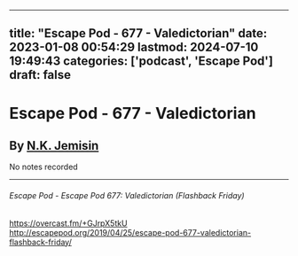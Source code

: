 
---
title: "Escape Pod - 677 - Valedictorian"
date: 2023-01-08 00:54:29
lastmod: 2024-07-10 19:49:43
categories: ['podcast', 'Escape Pod']
draft: false
---


# Escape Pod - 677 - Valedictorian
## By [N.K. Jemisin](https://escapepod.org/people/n-k-jemisin/)

No notes recorded

- - -
###### Escape Pod - Escape Pod 677: Valedictorian (Flashback Friday)

https://overcast.fm/+GJrpX5tkU  
http://escapepod.org/2019/04/25/escape-pod-677-valedictorian-flashback-friday/

<!-- #public #podcast #Escape Pod# -->

<!-- {BearID:859FAC4E-3B86-4EFD-AD61-EA4B1FA546F0-28016-00002D97D149F4B9} -->
